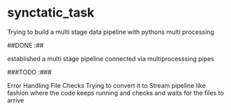 # synctatic_task
Trying to build a multi stage data pipeline with pythons multi processing 

##DONE :##

established a multi stage pipeline connected via multiprocesssing pipes

###TODO :###

Error Handling
File Checks
Trying to convert it to Stream pipeline like fashion where the code keeps running and checks and waits for the files to arrive

